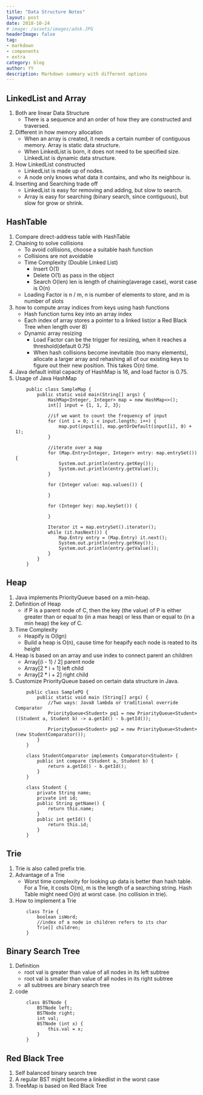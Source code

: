 ```yaml
---
title: "Data Structure Notes"
layout: post
date: 2018-10-24
# image: /assets/images/adsk.JPG
headerImage: false
tag:
- markdown
- components
- extra
category: blog
author: YY
description: Markdown summary with different options
---
```


## LinkedList and Array ##
1. Both are linear Data Structure
    * There is a sequence and an order of how they are constructed and traversed.
2. Different in how memory allocation
    * When an array is created, it needs a certain number of contiguous memory. Array is static data structure.
    * When LinkedList is born, it does not need to be specified size. LinkedList is dynamic data structure.
3. How LinkedList constructed
    * LinkedList is made up of nodes.
    * A node only knows what data it contains, and who its neighbour is.
4. Inserting and Searching trade off
    * LinkedList is easy for removing and adding, but slow to search.
    * Array is easy for searching (binary search, since contiguous), but slow for grow or shrink.

## HashTable ##
1. Compare direct-address table with HashTable
2. Chaining to solve collisions
    * To avoid collisions, choose a suitable hash function
    * Collisions are not avoidable
    * Time Complexity (Double Linked List)
         * Insert  O(1)
         * Delete  O(1) as pass in the object
         * Search  O(len) len is length of chaining(average case), worst case is O(n)
    * Loading Factor is n / m, n is number of elements to store, and m is number of slots
3. how to compute array indices from keys using hash functions
    * Hash function turns key into an array index
    * Each index of array stores a pointer to a linked list(or a Red Black Tree when length over 8)
    * Dynamic array resizing
        * Load Factor can be the trigger for resizing, when it reaches a threshold(default 0.75)
        * When hash collisions become inevitable (too many elements), allocate a larger array and rehashing all of our existing keys to figure out their new position. This takes O(n) time.
4. Java default initial capacity of HashMap is 16, and load factor is 0.75. 
5. Usage of Java HashMap
    ```
        public class SampleMap {
            public static void main(String[] args) {
                HashMap<Integer, Integer> map = new HashMap<>();
                int[] input = {1, 1, 2, 3};
                
                //if we want to count the frequency of input
                for (int i = 0; i < input.length; i++) {
                    map.put(input[i], map.getOrDefault(input[i], 0) + 1);
                }

                //iterate over a map
                for (Map.Entry<Integer, Integer> entry: map.entrySet()) {
                    System.out.println(entry.getKey());
                    System.out.println(entry.getValue());
                }

                for (Integer value: map.values()) {

                }

                for (Integer key: map.keySet()) {

                }

                Iterator it = map.entrySet().iterator();
                while (it.hasNext()) {
                    Map.Entry entry = (Map.Entry) it.next();
                    System.out.println(entry.getKey());
                    System.out.println(entry.getValue());
                }
            }
        }
    ```

## Heap ## 
1. Java implements PriorityQueue based on a min-heap.
2. Definition of Heap 
    * if P is a parent node of C, then the key (the value) of P is either greater than or equal to (in a max heap) or less than or equal to (in a min heap) the key of C.
3. Time Complexity
    * Heapify is O(lgn)
    * Build a heap is O(n), cause time for heapify each node is reated to its height
4. Heap is based on an array and use index to connect parent an children
    * Array[(i - 1) / 2] parent node
    * Array[2 * i + 1] left child
    * Array[2 * i + 2] right child
3. Customize PriorityQueue based on certain data structure in Java.
    ```
        public class SamplePQ {
            public static void main (String[] args) {
                //Two ways: Java8 lambda or traditional override Comparator
                PriorityQueue<Student> pq1 = new PriorityQueue<Student>((Student a, Student b) -> a.getId() - b.getId());

                PriorityQueue<Student> pq2 = new PriorityQueue<Student>(new StudentComparator());
            }
        }

        class StudentComparator implements Comparator<Student> {
            public int compare (Student a, Student b) {
                return a.getId() - b.getId();
            }
        }

        class Student {
            private String name;
            private int id;
            public String getName() {
                return this.name;
            }
            public int getId() {
                return this.id;
            }
        }
    ```

## Trie
1. Trie is also called prefix trie.
2. Advantage of a Trie
    * Worst time complexity for looking up data is better than hash table. For a Trie, it costs O(m), m is the length of a searching string. Hash Table might need O(n) at worst case. (no collision in trie).
3. How to implement a Trie
    ```
        class Trie {
            boolean isWord;
            //index of a node in children refers to its char
            Trie[] children; 
        }
    ```

## Binary Search Tree
1. Definition
    * root val is greater than value of all nodes in its left subtree
    * root val is smaller than value of all nodes in its right subtree
    * all subtrees are binary search tree
2. code
    ```
        class BSTNode {
            BSTNode left;
            BSTNode right;
            int val;
            BSTNode (int x) {
                this.val = x;
            }
        }
    ```

## Red Black Tree 
1. Self balanced binary search tree
2. A regular BST might become a linkedlist in the worst case
3. TreeMap is based on Red Black Tree